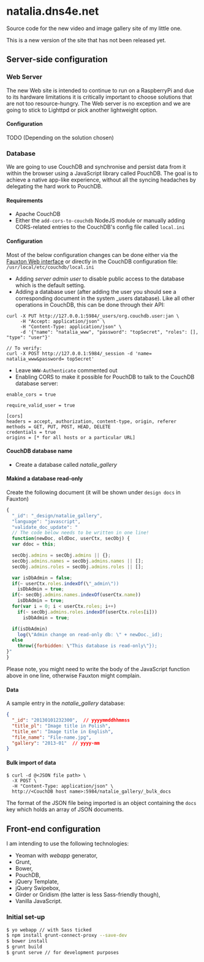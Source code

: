 natalia.dns4e.net
=================

Source code for the new video and image gallery site of my little one.

This is a new version of the site that has not been released yet.

## Server-side configuration

### Web Server

The new Web site is intended to continue to run on a RaspberryPi and due to its hardware limitations it is critically important to choose solutions that are not too resource-hungry.  The Web server is no exception and we are going to stick to Lighttpd or pick another lightweight option.

#### Configuration

TODO (Depending on the solution chosen)

### Database

We are going to use CouchDB and synchronise and persist data from it within the browser using a JavaScript library called PouchDB.  The goal is to achieve a native app-like experience, without all the syncing headaches by delegating the hard work to PouchDB.

#### Requirements

- Apache CouchDB
- Either the ```add-cors-to-couchdb``` NodeJS module or manually adding CORS-related entries to the CouchDB's config file called ```local.ini```

#### Configuration

Most of the below configuration changes can be done either via the [Fauxton Web interface](url:http://127.0.0.1:5984/_utils/fauxton) or directly in the CouchDB configuration file: ```/usr/local/etc/couchdb/local.ini```

- Adding _server admin user_ to disable public access to the database which is the default setting.
- Adding a database user (after adding the user you should see a corresponding document in the system _users database).  Like all other operations in CouchDB, this can be done through their API:

```
curl -X PUT http://127.0.0.1:5984/_users/org.couchdb.user:jan \
     -H "Accept: application/json" \
     -H "Content-Type: application/json" \
     -d '{"name": "natalia_www", "password": "topSecret", "roles": [], "type": "user"}'

// To verify:
curl -X POST http://127.0.0.1:5984/_session -d 'name= natalia_www&password= topSecret'
```
- Leave ```WWW-Authenticate``` commented out
- Enabling CORS to make it possible for PouchDB to talk to the CouchDB database server:

```
enable_cors = true

require_valid_user = true

[cors]
headers = accept, authorization, content-type, origin, referer
methods = GET, PUT, POST, HEAD, DELETE
credentials = true
origins = [* for all hosts or a particular URL]
```

#### CouchDB database name
- Create a database called *natalie_gallery*

#### Makind a database read-only

Create the following document (it will be shown under ```design docs``` in Fauxton)

``` js
{     
  "_id": "_design/natalie_gallery",
  "language": "javascript",
  "validate_doc_update": "
  // The code below needs to be written in one line!
  function(newDoc, oldDoc, userCtx, secObj) {
  var ddoc = this;

  secObj.admins = secObj.admins || {};
  secObj.admins.names = secObj.admins.names || [];
  secObj.admins.roles = secObj.admins.roles || [];

  var isDbAdmin = false;
  if(~ userCtx.roles.indexOf(\"_admin\"))
    isDbAdmin = true;
  if(~ secObj.admins.names.indexOf(userCtx.name))
    isDbAdmin = true;
  for(var i = 0; i < userCtx.roles; i++)
    if(~ secObj.admins.roles.indexOf(userCtx.roles[i]))
      isDbAdmin = true;

  if(isDbAdmin)
    log(\"Admin change on read-only db: \" + newDoc._id);
  else
    throw({forbidden: \"This database is read-only\"});
}"
}
```

Please note, you might need to write the body of the JavaScript function above in one line, otherwise Fauxton might complain.

#### Data

A sample entry in the *natalie_gallery* database:

``` json
{
  "_id": "20130101232300",  // yyyymmddhhmmss
  "title_pl": "Image title in Polish",
  "title_en": "Image title in English",
  "file_name": "File-name.jpg",
  "gallery": "2013-01"  // yyyy-mm
}
```

#### Bulk import of data

```
$ curl -d @<JSON file path> \
  -X POST \
  -H "Content-Type: application/json" \
  http://<CouchDB host name>:5984/natalie_gallery/_bulk_docs
```

The format of the JSON file being imported is an object containing the `docs` key which holds an array of JSON documents.

## Front-end configuration

I am intending to use the following technologies:

- Yeoman with _webapp_ generator,
- Grunt,
- Bower,
- PouchDB,
- jQuery Template,
- jQuery Swipebox,
- Girder or Gridism (the latter is less Sass-friendly though),
- Vanilla JavaScript.

### Initial set-up

``` bash
$ yo webapp // with Sass ticked
$ npm install grunt-connect-proxy --save-dev
$ bower install
$ grunt build
$ grunt serve // for development purposes
```
